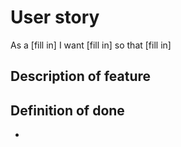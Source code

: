 # User story
As a [fill in] I want [fill in] so that [fill in]

## Description of feature
<!--- Tell us what should happen -->

## Definition of done
<!--- fill the tasks to complete in -->
*
